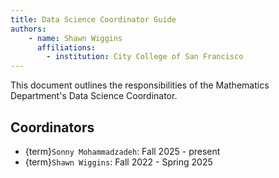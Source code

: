 ```yaml
---
title: Data Science Coordinator Guide
authors:
    - name: Shawn Wiggins
      affiliations: 
        - institution: City College of San Francisco
---
```

  
 This document outlines the responsibilities of the Mathematics Department's Data Science Coordinator.

## Coordinators
- {term}`Sonny Mohammadzadeh`: Fall 2025 - present
- {term}`Shawn Wiggins`:  Fall 2022 - Spring 2025